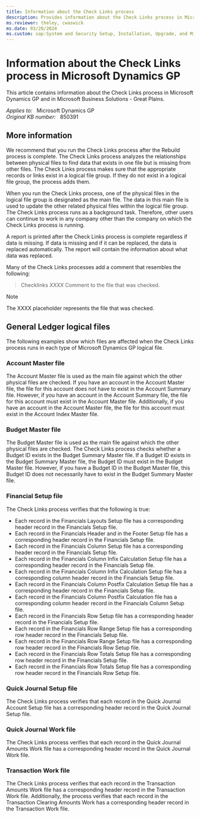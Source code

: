 ```yaml
---
title: Information about the Check Links process
description: Provides information about the Check Links process in Microsoft Dynamics GP.
ms.reviewer: theley, cwaswick
ms.date: 03/20/2024
ms.custom: sap:System and Security Setup, Installation, Upgrade, and Migrations
---
```

# Information about the Check Links process in Microsoft Dynamics GP

This article contains information about the Check Links process in Microsoft Dynamics GP and in Microsoft Business Solutions - Great Plains.

_Applies to:_ &nbsp; Microsoft Dynamics GP  
_Original KB number:_ &nbsp; 850391

## More information

We recommend that you run the Check Links process after the Rebuild process is complete. The Check Links process analyzes the relationships between physical files to find data that exists in one file but is missing from other files. The Check Links process makes sure that the appropriate records or links exist in a logical file group. If they do not exist in a logical file group, the process adds them.

When you run the Check Links process, one of the physical files in the logical file group is designated as the main file. The data in this main file is used to update the other related physical files within the logical file group. The Check Links process runs as a background task. Therefore, other users can continue to work in any company other than the company on which the Check Links process is running.

A report is printed after the Check Links process is complete regardless if data is missing. If data is missing and if it can be replaced, the data is replaced automatically. The report will contain the information about what data was replaced.

Many of the Check Links processes add a comment that resembles the following:

> Checklinks *XXXX* Comment to the file that was checked.

> [!NOTE]
> The XXXX placeholder represents the file that was checked.

## General Ledger logical files

The following examples show which files are affected when the Check Links process runs in each type of Microsoft Dynamics GP logical file.

### Account Master file

The Account Master file is used as the main file against which the other physical files are checked. If you have an account in the Account Master file, the file for this account does not have to exist in the Account Summary file. However, if you have an account in the Account Summary file, the file for this account must exist in the Account Master file. Additionally, if you have an account in the Account Master file, the file for this account must exist in the Account Index Master file.

### Budget Master file

The Budget Master file is used as the main file against which the other physical files are checked. The Check Links process checks whether a Budget ID exists in the Budget Summary Master file. If a Budget ID exists in the Budget Summary Master file, the Budget ID must exist in the Budget Master file. However, if you have a Budget ID in the Budget Master file, this Budget ID does not necessarily have to exist in the Budget Summary Master file.

### Financial Setup file

The Check Links process verifies that the following is true:

- Each record in the Financials Layouts Setup file has a corresponding header record in the Financials Setup file.
- Each record in the Financials Header and in the Footer Setup file has a corresponding header record in the Financials Setup file.
- Each record in the Financials Column Setup file has a corresponding header record in the Financials Setup file.
- Each record in the Financials Column Infix Calculation Setup file has a corresponding header record in the Financials Setup file.
- Each record in the Financials Column Infix Calculation Setup file has a corresponding column header record in the Financials Setup file.
- Each record in the Financials Column Postfix Calculation Setup file has a corresponding header record in the Financials Setup file.
- Each record in the Financials Column Postfix Calculation file has a corresponding column header record in the Financials Column Setup file.
- Each record in the Financials Row Setup file has a corresponding header record in the Financials Setup file.
- Each record in the Financials Row Range Setup file has a corresponding row header record in the Financials Setup file.
- Each record in the Financials Row Range Setup file has a corresponding row header record in the Financials Row Setup file.
- Each record in the Financials Row Totals Setup file has a corresponding row header record in the Financials Setup file.
- Each record in the Financials Row Totals Setup file has a corresponding row header record in the Financials Row Setup file.

### Quick Journal Setup file

The Check Links process verifies that each record in the Quick Journal Account Setup file has a corresponding header record in the Quick Journal Setup file.

### Quick Journal Work file

The Check Links process verifies that each record in the Quick Journal Amounts Work file has a corresponding header record in the Quick Journal Work file.

### Transaction Work file

The Check Links process verifies that each record in the Transaction Amounts Work file has a corresponding header record in the Transaction Work file. Additionally, the process verifies that each record in the Transaction Clearing Amounts Work has a corresponding header record in the Transaction Work file.
